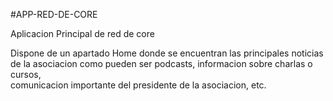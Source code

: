 #APP-RED-DE-CORE

Aplicacion Principal de red de core <br>

Dispone de un apartado Home donde se encuentran las principales noticias <br>
de la asociacion como pueden ser podcasts, informacion sobre charlas o cursos, <br>
comunicacion importante del presidente de la asociacion, etc.